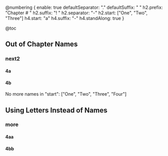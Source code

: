 @numbering {
    enable: true
    defaultSeparator: "."
    defaultSuffix: " "
    h2.prefix: "Chapter # "
    h2.suffix: "! "
    h2.separator: "-"
    h2.start: ["One", "Two", "Three"]
    h4.start: "a"
    h4.suffix: "-"
    h4.standAlong: true
}

@toc


[](include(body.md))

## Out of Chapter Names

### next2

#### 4a

#### 4b

No more names in "start": ["One", "Two", "Three", "Four"]

## Using Letters Instead of Names

### more

#### 4aa

#### 4bb

